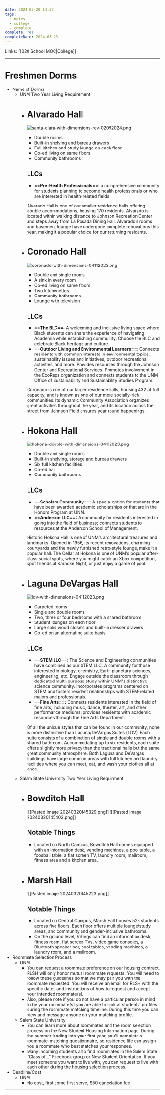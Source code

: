 ```yaml
---
date: 2024-03-20 14:32
tags:
  - notes
  - college
  - complete
complete: Yes
completeDate: 2024-03-20
---
```

Links: [[020 School MOC|College]]

---
# Freshmen Dorms
- Name of Dorms
	- UNM
		Two Year Living Requirement
		- # Alvarado Hall
			![santa-clara-with-dimensions-rev-02092024.png](https://housing.unm.edu/residence-halls/santa-clara-with-dimensions-rev-02092024.png)
			- Double rooms
			- Built-in shelving and bureau drawers
			- Full kitchen and study lounge on each floor
			- Co-ed living on same floors
			- Community bathrooms
			## LLCs
			- ==**Pre-Health Professionals**==: a comprehensive community for students planning to become health professionals or who are interested in health-related fields
			
			Alvarado Hall is one of our smaller residence halls offering double accommodations, housing 170 residents. Alvarado is located within walking distance to Johnson Recreation Center and steps away from La Posada Dining Hall. Alvarado’s rooms and basement lounge have undergone complete renovations this year, making it a popular choice for our returning residents.
		- # Coronado Hall
			![coronado-with-dimensions-04112023.png](https://housing.unm.edu/residence-halls/coronado-with-dimensions-04112023.png)
			- Double and single rooms
			- A sink in every room
			- Co-ed living on same floors
			- Two kitchenettes
			- Community bathrooms
			- Lounge with television
			## LLCs
			- ==**The BLC==:** A welcoming and inclusive living space where Black students can share the experience of navigating Academia while establishing community. Choose the BLC and celebrate Black heritage and culture.
			- ==**Outdoor Living and Environmental Learners==:** Connects residents with common interests in environmental topics, sustainability issues and initiatives, outdoor recreational activities, and more. Provides resources through the Johnson Center and Recreational Services. Promotes involvement in the EcoReps organization and connects students to the UNM Office of Sustainability and Sustainability Studies Program.
			
			Coronado is one of our larger residence halls, housing 432 at full capacity, and is known as one of our more socially-rich communities. Its dynamic Community Association organizes great activities throughout the year, and its location across the street from Johnson Field ensures year round happenings.
		- # Hokona Hall
			![hokona-double-with-dimensions-04112023.png](https://housing.unm.edu/residence-halls/hokona-double-with-dimensions-04112023.png)
			- Double and single rooms
			- Built-in shelving, storage and bureau drawers
			- Six full kitchen facilities
			- Co-ed hall
			- Community bathrooms
			## LLCs
			- ==**Scholars Community==:** A special option for students that have been awarded academic scholarships or that are in the Honors Program at UNM.
			- ==**Anderson LLC==:** A community for residents interested in going into the field of business; connects students to resources at the Anderson School of Management.
			
			Historic Hokona Hall is one of UNM’s architectural treasures and landmarks. Opened in 1956, its recent renovations, charming courtyards and the newly furnished retro-style lounge, make it a popular hall. The Cellar at Hokona is one of UNM’s popular after-class social spots, where you might catch an Xbox competition, spot friends at Karaoke Night, or just enjoy a game of pool.
		- # Laguna DeVargas Hall
			![ldv-with-dimensions-04112023.png](https://housing.unm.edu/residence-halls/ldv-with-dimensions-04112023.png)
			- Carpeted rooms
			- Single and double rooms
			- Two, three or four bedrooms with a shared bathroom
			- Student lounges on each floor
			- Large solid wood closets and built-in dresser drawers
			- Co-ed on an alternating suite basis
			## LLCs
			- ==**STEM LLC**==: The Science and Engineering communities have combined as our STEM LLC. A community for those interested in biology, chemistry, Earth planetary sciences, engineering, etc. Engage outside the classroom through dedicated multi-purpose study within UNM's distinctive science community. Incorporates programs centered on STEM and fosters resident relationships with STEM-related majors and professionals.
			- ==**Fine Arts==:** Connects residents interested in the field of fine arts, including music, dance, theater, art, and other performance mediums; provides residents with academic resources through the Fine Arts Department.
			
			Of all the unique styles that can be found in our community, none is more distinctive than Laguna/DeVargas Suites (LDV). Each suite consists of a combination of single and double rooms with a shared bathroom. Accommodating up to six residents, each suite offers slightly more privacy than the traditional halls but the same great community atmosphere. Both Laguna and DeVargas buildings have large common areas with full kitchen and laundry facilities where you can meet, eat, and wash your clothes all at once.
	- Salam State University
		Two Year Living Requirment
		- # Bowditch Hall
			![[Pasted image 20240320145329.png]]
			![[Pasted image 20240320145402.png]]
			## Notable Things
			- Located on North Campus, Bowditch Hall comes equipped with an information desk, vending machines, a pool table, a foosball table, a flat screen TV, laundry room, mailroom, fitness area and a kitchen area.
		- # Marsh Hall
			![[Pasted image 20240320145223.png]]
			## Notable Things
			- Located on Central Campus, Marsh Hall houses 525 students across five floors. Each floor offers multiple lounge/study areas, and community and gender-inclusive bathrooms. 
			- On the ground level, Vikings can find an information desk, fitness room, flat screen TVs, video game consoles, a Bluetooth speaker bar, pool tables, vending machines, a laundry room, and a mailroom.
- Roommate Selection Process
	- UNM
		- You can request a roommate preference on our housing contract. RLSH will only honor mutual roommate requests. You will need to follow these guidelines so that we may pair you with the roommate requested. You will receive an email for RLSH with the specific dates and instructions of how to request and accept your intended roommate(s).
		- Also, please note if you do not have a particular person in mind to be your roommate(s) you are able to look at students’ profiles during the roommate matching timeline. During this time you can view and message anyone on your matching profile.
	- Salem State University
		- You can learn more about roommates and the room selection process on the New Student Housing Information page. During the summer leading into your first year, you'll complete a roommate-matching questionnaire, so residence life can assign you a roommate who best matches your responses.   
		- Many incoming students also find roommates in the Salem State "Class of..." Facebook group or New Student Orientation. If you meet someone you want to live with, you can request to live with each other during the housing selection process.
- Deadline/Cost
	- UNM
		- No cost, first come first serve, $50 cancelation fee

---
